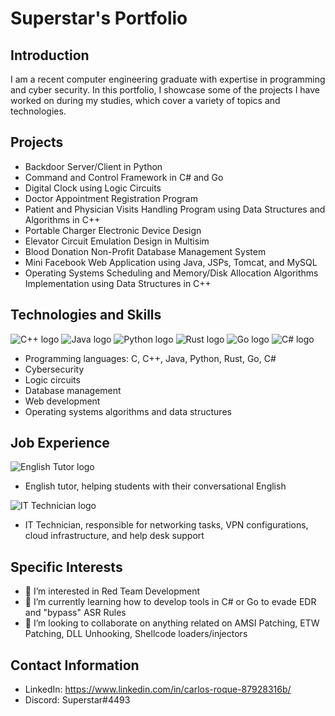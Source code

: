 # Superstar's Portfolio

## Introduction
I am a recent computer engineering graduate with expertise in programming and cyber security. In this portfolio, I showcase some of the projects I have worked on during my studies, which cover a variety of topics and technologies.

## Projects
- Backdoor Server/Client in Python
- Command and Control Framework in C# and Go
- Digital Clock using Logic Circuits
- Doctor Appointment Registration Program
- Patient and Physician Visits Handling Program using Data Structures and Algorithms in C++
- Portable Charger Electronic Device Design
- Elevator Circuit Emulation Design in Multisim
- Blood Donation Non-Profit Database Management System
- Mini Facebook Web Application using Java, JSPs, Tomcat, and MySQL
- Operating Systems Scheduling and Memory/Disk Allocation Algorithms Implementation using Data Structures in C++

## Technologies and Skills
![C++ logo](![image](https://user-images.githubusercontent.com/40224197/229527273-50c6e592-e253-4a21-9334-1073c4a1849f.png))
![Java logo](https://img.icons8.com/color/256/java-coffee-cup-logo--v1.png)
![Python logo]()
![Rust logo]()
![Go logo]()
![C# logo]()
- Programming languages: C, C++, Java, Python, Rust, Go, C#
- Cybersecurity
- Logic circuits
- Database management
- Web development
- Operating systems algorithms and data structures

## Job Experience
![English Tutor logo](https://cdn.dribbble.com/users/529184/screenshots/3239744/online-tutoring-logo.jpg "English Tutor")
- English tutor, helping students with their conversational English

![IT Technician logo](https://cdn4.iconfinder.com/data/icons/technology-devices-1/512/Server-512.png "IT Technician")
- IT Technician, responsible for networking tasks, VPN configurations, cloud infrastructure, and help desk support

## Specific Interests
- 👀 I’m interested in Red Team Development 
- 🌱 I’m currently learning how to develop tools in C# or Go to evade EDR and "bypass" ASR Rules
- 💞️ I’m looking to collaborate on anything related on AMSI Patching, ETW Patching, DLL Unhooking, Shellcode loaders/injectors

## Contact Information
- LinkedIn: https://www.linkedin.com/in/carlos-roque-87928316b/
- Discord: Superstar#4493

